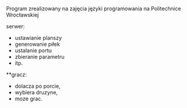 Program zrealizowany na zajęcia języki programowania na Politechnice Wrocławskiej

serwer:

- ustawianie planszy 
- generowanie piłek 
- ustalanie portu 
- zbieranie parametru
- itp.

**gracz:

- dolacza po porcie, 
- wybiera druzyne, 
- moze grac.

